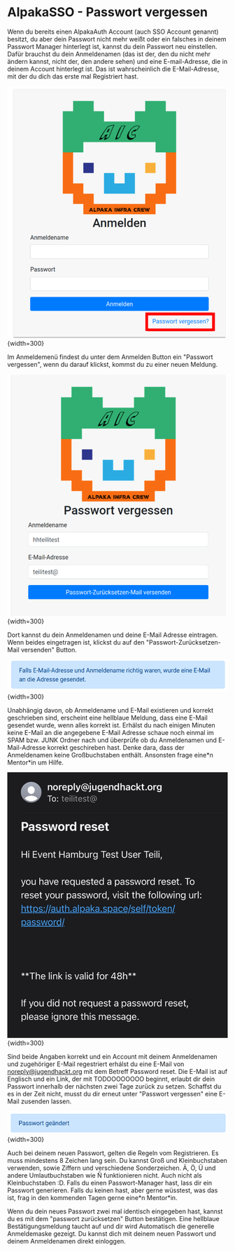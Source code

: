 AlpakaSSO - Passwort vergessen
===

Wenn du bereits einen AlpakaAuth Account (auch SSO Account genannt) besitzt, du aber dein Passwort nicht mehr weißt oder ein falsches in deinem Passwort Manager hinterlegt ist, kannst du dein Passwort neu einstellen. 
Dafür brauchst du dein Anmeldenamen (das ist der, den du nicht mehr ändern kannst, nicht der, den andere sehen) und eine E-mail-Adresse, die in deinem Account hinterlegt ist. Das ist wahrscheinlich die E-Mail-Adresse, mit der du dich das erste mal Registriert hast.

![Schitt 1,Passwort Vergessen Button](../assets/forgot/forgot1.png){width=300}


Im Anmeldemenü findest du unter dem Anmelden Button ein "Passwort vergessen", wenn du darauf klickst, kommst du zu einer neuen Meldung.  


![Schritt 2, Anmeldenamen und E-Mail](../assets/forgot/forgot2.png){width=300}


Dort kannst du dein Anmeldenamen und deine E-Mail Adresse eintragen. Wenn beides eingetragen ist, klickst du auf den "Passwort-Zurücksetzen-Mail versenden" Button.

![Schritt 3, Bestaetigungs Meldung](../assets/forgot/forgot3.png){width=300}


Unabhängig davon, ob Anmeldename und E-Mail existieren und korrekt geschrieben sind, erscheint eine hellblaue Meldung, dass eine E-Mail gesendet wurde, wenn alles korrekt ist. 
Erhälst du nach einigen Minuten keine E-Mail an die angegebene E-Mail Adresse schaue noch einmal im SPAM bzw. JUNK Ordner nach und überprüfe ob du Anmeldenamen und E-Mail-Adresse korrekt geschireben hast. Denke dara, dass der Anmeldenamen keine Großbuchstaben enthält. Ansonsten frage eine\*n Mentor\*in um Hilfe.

![Schritt 4, E-Mail](../assets/forgot/forgotMail.jpg){width=300}

Sind beide Angaben korrekt und ein Account mit deinem Anmeldenamen und zugehöriger E-Mail regestriert erhálst du eine E-Mail von noreply@jugendhackt.org mit dem Betreff Password reset.
Die E-Mail ist auf Englisch und ein Link, der mit TODOOOOOOOO beginnt, erlaubt dir dein Passwort innerhalb der nächsten zwei Tage zurück zu setzen. Schaffst du es in der Zeit nicht, musst du dir erneut unter "Passwort vergessen" eine E-Mail zusenden lassen.

![Schritt 5, neues Passwort](../assets/forgot/forgot5.png){width=300}


Auch bei deinem neuen Passwort, gelten die Regeln vom Registrieren. Es muss mindestens 8 Zeichen lang sein. Du kannst Groß und Kleinbuchstaben verwenden, sowie Ziffern und verschiedene Sonderzeichen. Ä, Ö, Ü und andere Umlautbuchstaben wie Ñ funktionieren nicht. Auch nicht als Kleinbuchstaben :D.
Falls du einen Passwort-Manager hast, lass dir ein Passwort generieren. Falls du keinen hast, aber gerne wüsstest, was das ist, frag in den kommenden Tagen gerne eine\*n Mentor\*in.

Wenn du dein neues Passwort zwei mal identisch eingegeben hast, kannst du es mit dem "passwort zurücksetzen" Button bestätigen. Eine hellblaue Bestätigungsmeldung taucht auf und dir wird Automatisch die generelle Anmeldemaske gezeigt. 
Du kannst dich mit deinem neuen Passwort und deinem Anmeldenamen direkt einloggen. 